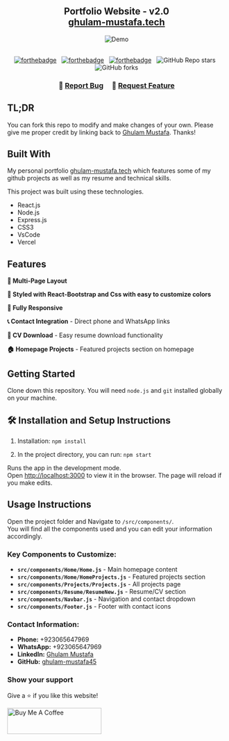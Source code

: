 <h2 align="center">
  Portfolio Website - v2.0<br/>
  <a href="https://ghulam-mustafa-portfolio.vercel.app/" target="_blank">ghulam-mustafa.tech</a>
</h2>
<div align="center">
  <img alt="Demo" src="./Images/readme-img1.png" />
</div>

<br/>

<center>

[![forthebadge](https://forthebadge.com/images/badges/built-with-love.svg)](https://forthebadge.com) &nbsp;
[![forthebadge](https://forthebadge.com/images/badges/made-with-javascript.svg)](https://forthebadge.com) &nbsp;
[![forthebadge](https://forthebadge.com/images/badges/open-source.svg)](https://forthebadge.com) &nbsp;
![GitHub Repo stars](https://img.shields.io/github/stars/ghulam-mustafa45/Portfolio?color=red&logo=github&style=for-the-badge) &nbsp;
![GitHub forks](https://img.shields.io/github/forks/ghulam-mustafa45/Portfolio?color=red&logo=github&style=for-the-badge)

</center>

<h3 align="center">
    🔹
    <a href="https://github.com/ghulam-mustafa45/Portfolio/issues">Report Bug</a> &nbsp; &nbsp;
    🔹
    <a href="https://github.com/ghulam-mustafa45/Portfolio/issues">Request Feature</a>
</h3>

## TL;DR

You can fork this repo to modify and make changes of your own. Please give me proper credit by linking back to [Ghulam Mustafa](https://github.com/ghulam-mustafa45/Portfolio). Thanks!

## Built With

My personal portfolio <a href="https://ghulam-mustafa-portfolio.vercel.app/" target="_blank">ghulam-mustafa.tech</a> which features some of my github projects as well as my resume and technical skills.<br/>

This project was built using these technologies.

- React.js
- Node.js
- Express.js
- CSS3
- VsCode
- Vercel

## Features

**📖 Multi-Page Layout**

**🎨 Styled with React-Bootstrap and Css with easy to customize colors**

**📱 Fully Responsive**

**📞 Contact Integration** - Direct phone and WhatsApp links

**📄 CV Download** - Easy resume download functionality

**🏠 Homepage Projects** - Featured projects section on homepage

## Getting Started

Clone down this repository. You will need `node.js` and `git` installed globally on your machine.

## 🛠 Installation and Setup Instructions

1. Installation: `npm install`

2. In the project directory, you can run: `npm start`

Runs the app in the development mode.\
Open [http://localhost:3000](http://localhost:3000) to view it in the browser.
The page will reload if you make edits.

## Usage Instructions

Open the project folder and Navigate to `/src/components/`. <br/>
You will find all the components used and you can edit your information accordingly.

### Key Components to Customize:

- **`src/components/Home/Home.js`** - Main homepage content
- **`src/components/Home/HomeProjects.js`** - Featured projects section
- **`src/components/Projects/Projects.js`** - All projects page
- **`src/components/Resume/ResumeNew.js`** - Resume/CV section
- **`src/components/Navbar.js`** - Navigation and contact dropdown
- **`src/components/Footer.js`** - Footer with contact icons

### Contact Information:

- **Phone:** +923065647969
- **WhatsApp:** +923065647969
- **LinkedIn:** [Ghulam Mustafa](https://www.linkedin.com/in/ghulam-mustafa-9a895921b/)
- **GitHub:** [ghulam-mustafa45](https://github.com/ghulam-mustafa45)

### Show your support

Give a ⭐ if you like this website!

<a href="https://www.buymeacoffee.com/ghulam-mustafa" target="_blank"><img src="https://cdn.buymeacoffee.com/buttons/v2/default-violet.png" alt="Buy Me A Coffee" height= "60px" width= "217px" ></a>
